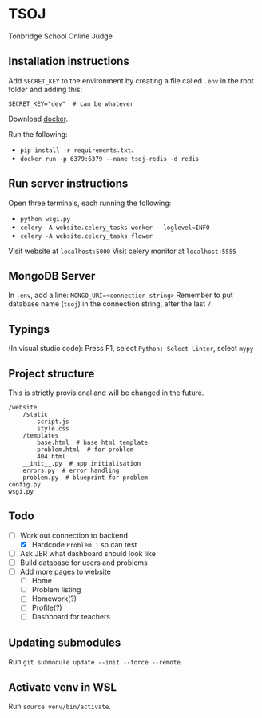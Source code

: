 # TSOJ

Tonbridge School Online Judge

## Installation instructions

Add `SECRET_KEY` to the environment by creating a file called `.env` in the root folder and adding this:

    SECRET_KEY="dev"  # can be whatever
   
Download [docker](https://docs.docker.com/get-docker/).

Run the following:
- `pip install -r requirements.txt`.
- `docker run -p 6379:6379 --name tsoj-redis -d redis`

## Run server instructions

Open three terminals, each running the following:
- `python wsgi.py`
- `celery -A website.celery_tasks worker --loglevel=INFO`
- `celery -A website.celery_tasks flower`

Visit website at `localhost:5000`
Visit celery monitor at `localhost:5555`

## MongoDB Server

In `.env`, add a line: `MONGO_URI=<connection-string>`
Remember to put database name (`tsoj`) in the connection string, after the last `/`.

## Typings

(In visual studio code): Press F1, select `Python: Select Linter`, select `mypy`

## Project structure
This is strictly provisional and will be changed in the future.
```
/website
	/static
		script.js
		style.css
	/templates
		base.html  # base html template
		problem.html  # for problem
		404.html
	__init__.py  # app initialisation
	errors.py  # error handling
	problem.py  # blueprint for problem
config.py
wsgi.py
```
## Todo

 - [ ] Work out connection to backend
	 - [x] Hardcode `Problem 1` so can test
 - [ ] Ask JER what dashboard should look like
 - [ ] Build database for users and problems
 - [ ] Add more pages to website
	 - [ ] Home
	 - [ ] Problem listing
	 - [ ] Homework(?)
	 - [ ] Profile(?)
	 - [ ] Dashboard for teachers

## Updating submodules
Run `git submodule update --init --force --remote`.

## Activate venv in WSL
Run `source venv/bin/activate`.

